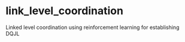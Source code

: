 # link_level_coordination
Linked level coordination using reinforcement learning for establishing DQJL
